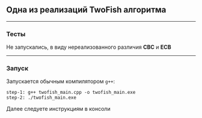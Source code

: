 ## Одна из реализаций TwoFish алгоритма ##
***
### Тесты ###
Не запускались, в виду нереализованного различия **CBC** и **ECB**
***
### Запуск ###
Запускается обычным компилятором `g++`:  
```
step-1: g++ twofish_main.cpp -o twofish_main.exe
step-2: ./twofish_main.exe
```
Далее следуете инструкциям в консоли